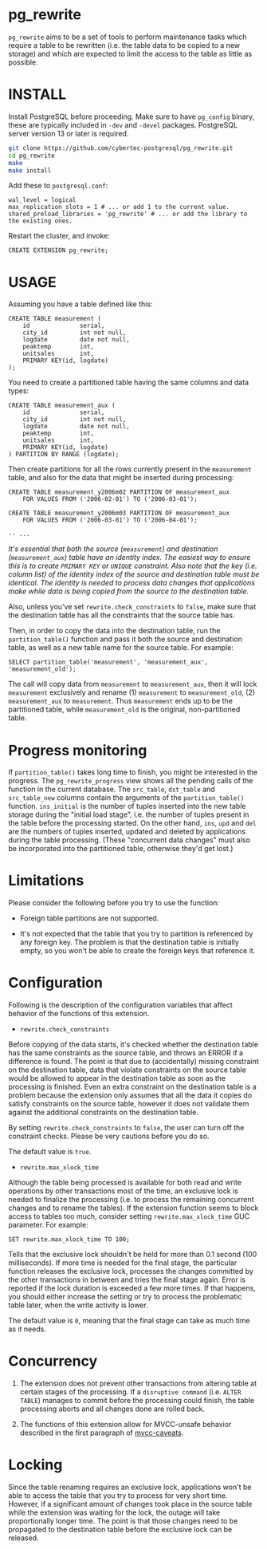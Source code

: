 # pg_rewrite

`pg_rewrite` aims to be a set of tools to perform maintenance tasks which
require a table to be rewritten (i.e. the table data to be copied to a new
storage) and which are expected to limit the access to the table as little as
possible.

# INSTALL

Install PostgreSQL before proceeding. Make sure to have `pg_config` binary,
these are typically included in `-dev` and `-devel` packages. PostgreSQL server
version 13 or later is required.

```bash
git clone https://github.com/cybertec-postgresql/pg_rewrite.git
cd pg_rewrite
make
make install
```

Add these to `postgresql.conf`:

```
wal_level = logical
max_replication_slots = 1 # ... or add 1 to the current value.
shared_preload_libraries = 'pg_rewrite' # ... or add the library to the existing ones.
```

Restart the cluster, and invoke:

```
CREATE EXTENSION pg_rewrite;
```

# USAGE

Assuming you have a table defined like this:

```
CREATE TABLE measurement (
    id              serial,
    city_id         int not null,
    logdate         date not null,
    peaktemp        int,
    unitsales       int,
    PRIMARY KEY(id, logdate)
);
```

You need to create a partitioned table having the same columns and data types:

```
CREATE TABLE measurement_aux (
    id              serial,
    city_id         int not null,
    logdate         date not null,
    peaktemp        int,
    unitsales       int,
    PRIMARY KEY(id, logdate)
) PARTITION BY RANGE (logdate);
```

Then create partitions for all the rows currently present in the `measurement`
table, and also for the data that might be inserted during processing:

```
CREATE TABLE measurement_y2006m02 PARTITION OF measurement_aux
    FOR VALUES FROM ('2006-02-01') TO ('2006-03-01');

CREATE TABLE measurement_y2006m03 PARTITION OF measurement_aux
    FOR VALUES FROM ('2006-03-01') TO ('2006-04-01');

-- ...
```

*It's essential that both the source (`measurement`) and destination
(`measurement_aux`) table have an identity index. The easiest way to ensure
this is to create `PRIMARY KEY` or `UNIQUE` constraint. Also note that the key
(i.e. column list) of the identity index of the source and destination table
must be identical. The identity is needed to process data changes that
applications make while data is being copied from the source to the
destination table.*

Also, unless you've set `rewrite.check_constraints` to `false`, make sure that
the destination table has all the constraints that the source table has.

Then, in order to copy the data into the destination table, run the
`partition_table()` function and pass it both the source and destination table,
as well as a new table name for the source table. For example:

```
SELECT partition_table('measurement', 'measurement_aux', 'measurement_old');
```

The call will copy data from `measurement` to `measurement_aux`, then it will
lock `measurement` exclusively and rename (1) `measurement` to
`measurement_old`, (2) `measurement_aux` to `measurement`. Thus `measurement`
ends up to be the partitioned table, while `measurement_old` is the original,
non-partitioned table.

# Progress monitoring

If `partition_table()` takes long time to finish, you might be interested in
the progress. The `pg_rewrite_progress` view shows all the pending calls of
the function in the current database. The `src_table`, `dst_table` and
`src_table_new` columns contain the arguments of the `partition_table()`
function. `ins_initial` is the number of tuples inserted into the new table
storage during the "initial load stage", i.e. the number of tuples present in
the table before the processing started. On the other hand, `ins`, `upd` and
`del` are the numbers of tuples inserted, updated and deleted by applications
during the table processing. (These "concurrent data changes" must also be
incorporated into the partitioned table, otherwise they'd get lost.)

# Limitations

Please consider the following before you try to use the function:

* Foreign table partitions are not supported.

* It's not expected that the table that you try to partition is referenced by
  any foreign key. The problem is that the destination table is initially
  empty, so you won't be able to create the foreign keys that reference it.

# Configuration

Following is the description of the configuration variables that affect
behavior of the functions of this extension.

* `rewrite.check_constraints`

Before copying of the data starts, it's checked whether the destination table
has the same constraints as the source table, and throws an ERROR if a
difference is found. The point is that due to (accidentally) missing
constraint on the destination table, data that violate constraints on the
source table would be allowed to appear in the destination table as soon as
the processing is finished. Even an extra constraint on the destination table
is a problem because the extension only assumes that all the data it copies do
satisfy constraints on the source table, however it does not validate them
against the additional constraints on the destination table.

By setting `rewrite.check_constraints` to `false`, the user can turn off the
constraint checks. Please be very cautions before you do so.

The default value is `true`.

* `rewrite.max_xlock_time`

Although the table being processed is available for both read and write
operations by other transactions most of the time, an exclusive lock is needed
to finalize the processing (i.e. to process the remaining concurrent changes
and to rename the tables). If the extension function seems to block access to
tables too much, consider setting `rewrite.max_xlock_time` GUC parameter. For
example:

```
SET rewrite.max_xlock_time TO 100;
```

Tells that the exclusive lock shouldn't be held for more than 0.1 second (100
milliseconds). If more time is needed for the final stage, the particular
function releases the exclusive lock, processes the changes committed by the
other transactions in between and tries the final stage again. Error is
reported if the lock duration is exceeded a few more times. If that happens,
you should either increase the setting or try to process the problematic table
later, when the write activity is lower.

The default value is `0`, meaning that the final stage can take as much time as
it needs.

# Concurrency

1. The extension does not prevent other transactions from altering table at
   certain stages of the processing. If a `disruptive command` (i.e. `ALTER
   TABLE`) manages to commit before the processing could finish, the table
   processing aborts and all changes done are rolled back.

2. The functions of this extension allow for MVCC-unsafe behavior described in
   the first paragraph of [mvcc-caveats][1].

# Locking

Since the table renaming requires an exclusive lock, applications won't be able
to access the table that you try to process for very short time. However, if a
significant amount of changes took place in the source table while the
extension was waiting for the lock, the outage will take proportionally longer
time. The point is that those changes need to be propagated to the destination
table before the exclusive lock can be released.

[1]: https://www.postgresql.org/docs/13/static/mvcc-caveats.html
